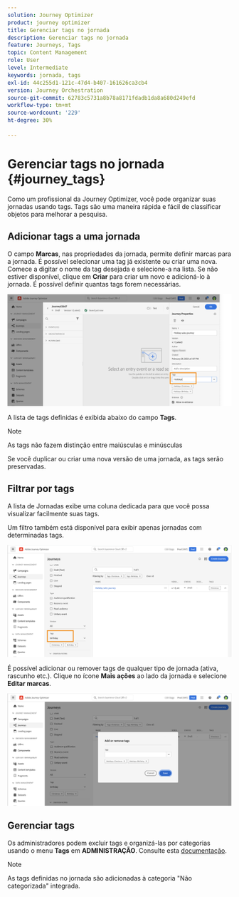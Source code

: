 ```yaml
---
solution: Journey Optimizer
product: journey optimizer
title: Gerenciar tags no jornada
description: Gerenciar tags no jornada
feature: Journeys, Tags
topic: Content Management
role: User
level: Intermediate
keywords: jornada, tags
exl-id: 44c255d1-121c-47d4-b407-161626ca3cb4
version: Journey Orchestration
source-git-commit: 62783c5731a8b78a8171fdadb1da8a680d249efd
workflow-type: tm+mt
source-wordcount: '229'
ht-degree: 30%

---
```


# Gerenciar tags no jornada {#journey_tags}

Como um profissional da Journey Optimizer, você pode organizar suas jornadas usando tags. Tags são uma maneira rápida e fácil de classificar objetos para melhorar a pesquisa.

## Adicionar tags a uma jornada

O campo **Marcas**, nas propriedades da jornada, permite definir marcas para a jornada. É possível selecionar uma tag já existente ou criar uma nova. Comece a digitar o nome da tag desejada e selecione-a na lista. Se não estiver disponível, clique em **Criar** para criar um novo e adicioná-lo à jornada. É possível definir quantas tags forem necessárias.

![](assets/tags1.png)

A lista de tags definidas é exibida abaixo do campo **Tags**.

>[!NOTE]
>
> As tags não fazem distinção entre maiúsculas e minúsculas
> 
> Se você duplicar ou criar uma nova versão de uma jornada, as tags serão preservadas.

## Filtrar por tags

A lista de Jornadas exibe uma coluna dedicada para que você possa visualizar facilmente suas tags.

Um filtro também está disponível para exibir apenas jornadas com determinadas tags.

![](assets/tags2.png)

É possível adicionar ou remover tags de qualquer tipo de jornada (ativa, rascunho etc.). Clique no ícone **Mais ações** ao lado da jornada e selecione **Editar marcas**.

![](assets/tags3.png)

## Gerenciar tags

Os administradores podem excluir tags e organizá-las por categorias usando o menu **Tags** em **ADMINISTRAÇÃO**. Consulte esta [documentação](https://experienceleague.adobe.com/docs/experience-platform/administrative-tags/overview.html?lang=pt-BR).

>[!NOTE]
>
> As tags definidas no jornada são adicionadas à categoria &quot;Não categorizada&quot; integrada.
